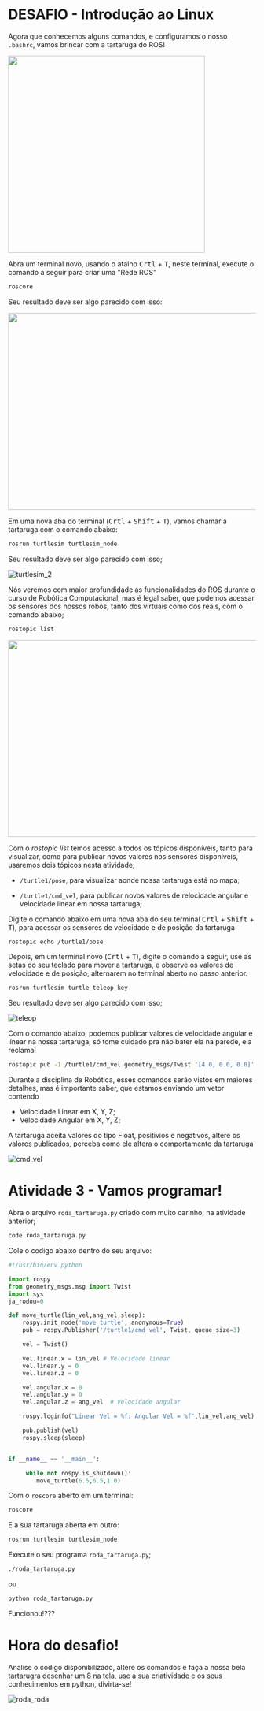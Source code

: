 # DESAFIO - Introdução ao Linux 

Agora que conhecemos alguns comandos, e configuramos o nosso `.bashrc`, vamos brincar com a tartaruga do ROS!

<img src="img/turtlesim.png" width="400" height="400">   


Abra um terminal novo, usando o atalho <kbd>Crtl</kbd> + <kbd>T</kbd>, neste terminal, execute o comando a seguir para criar uma "Rede ROS"

``` bash
roscore
```

Seu resultado deve ser algo parecido com isso:

<img src="img/roscore.png" width="640" height="400">   

Em uma nova aba do terminal (<kbd>Crtl</kbd> + <kbd>Shift</kbd> + <kbd>T</kbd>), vamos chamar a tartaruga com o comando abaixo:

``` bash
rosrun turtlesim turtlesim_node 
```

Seu resultado deve ser algo parecido com isso;

![turtlesim_2](img/turtlesim_2.png)


Nós veremos com maior profundidade as funcionalidades do ROS durante o curso de Robótica Computacional, mas é legal saber, que podemos acessar os sensores dos nossos robôs, tanto dos virtuais como dos reais, com o comando abaixo;

``` bash
rostopic list
```


<img src="img/rostopic_list.png" width="640" height="400">   

Com o *rostopic list* temos acesso a todos os tópicos disponíveis, tanto para visualizar, como para publicar novos valores nos sensores disponíveis, usaremos dois tópicos nesta atividade;

- `/turtle1/pose`, para visualizar aonde nossa tartaruga está no mapa;

- `/turtle1/cmd_vel`, para publicar novos valores de relocidade angular e velocidade linear em nossa tartaruga;


Digite o comando abaixo em uma nova aba do seu terminal <kbd>Crtl</kbd> + <kbd>Shift</kbd> + <kbd>T</kbd>), para acessar os sensores de velocidade e de posição da tartaruga

``` bash
rostopic echo /turtle1/pose 
```

Depois, em um terminal novo (<kbd>Crtl</kbd> + <kbd>T</kbd>), digite o comando a seguir, use as setas do seu teclado para mover a tartaruga, e observe os valores de velocidade e de posição, alternarem no terminal aberto no passo anterior.

``` bash
rosrun turtlesim turtle_teleop_key 
```

Seu resultado deve ser algo parecido com isso;

![teleop](img/teleop.gif)

Com o comando abaixo, podemos publicar valores de velocidade angular e linear na nossa tartaruga, só tome cuidado pra não bater ela na parede, ela reclama!

``` bash
rostopic pub -1 /turtle1/cmd_vel geometry_msgs/Twist '[4.0, 0.0, 0.0]' '[0.0, 0.0, 0.0]'
```

Durante a disciplina de Robótica, esses comandos serão vistos em maiores detalhes, mas é importante saber, que estamos enviando um vetor contendo

- Velocidade Linear em X, Y, Z;
- Velocidade Angular em X, Y, Z;

A tartaruga aceita valores do tipo Float, positivios e negativos, altere os valores publicados, perceba como ele altera o comportamento da tartaruga

![cmd_vel](img/cmd_vel.gif)

# Atividade 3 - Vamos programar!

Abra o arquivo `roda_tartaruga.py` criado com muito carinho, na atividade anterior;

``` bash
code roda_tartaruga.py
```

Cole o codigo abaixo dentro do seu arquivo:

``` python
#!/usr/bin/env python

import rospy
from geometry_msgs.msg import Twist
import sys
ja_rodou=0

def move_turtle(lin_vel,ang_vel,sleep):
    rospy.init_node('move_turtle', anonymous=True)
    pub = rospy.Publisher('/turtle1/cmd_vel', Twist, queue_size=3)

    vel = Twist()       

    vel.linear.x = lin_vel # Velocidade linear
    vel.linear.y = 0
    vel.linear.z = 0

    vel.angular.x = 0
    vel.angular.y = 0
    vel.angular.z = ang_vel  # Velocidade angular

    rospy.loginfo("Linear Vel = %f: Angular Vel = %f",lin_vel,ang_vel)

    pub.publish(vel)
    rospy.sleep(sleep)


if __name__ == '__main__':

     while not rospy.is_shutdown():
        move_turtle(6.5,6.5,1.0)
```

Com o `roscore` aberto em um terminal:

``` bash
roscore
```

E a sua tartaruga aberta em outro:

``` bash
rosrun turtlesim turtlesim_node 
```

Execute o seu programa `roda_tartaruga.py`;

``` bash
./roda_tartaruga.py
```
ou

``` bash
python roda_tartaruga.py
```

Funcionou!???

# Hora do desafio!

Analise o código disponibilizado, altere os comandos e faça a nossa bela tartarugra desenhar um 8 na tela, use a sua criatividade e os seus conhecimentos em python, divirta-se!

![roda_roda](img/roda_roda.gif)
